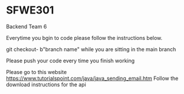# SFWE301
Backend Team 6


Everytime you bgin to code please follow the instructions below.

git checkout- b"branch name"  while you are sitting in the main branch

Please push your code every time you finish working

Please go to this website https://www.tutorialspoint.com/java/java_sending_email.htm 
Follow the download instructions for the api
 